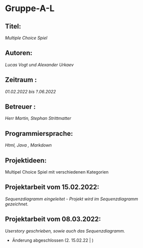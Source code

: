 # Gruppe-A-L

## **Titel**: 

*Multiple Choice Spiel* 

## **Autoren**: 

*Lucas Vogt und Alexander Urkaev* 

## **Zeitraum** : 

*01.02.2022 bis ?.06.2022*

##  **Betreuer** : 

*Herr  Martin, Stephan Strittmatter*

## **Programmiersprache**: 

*Html, Java , Markdown*

##  **Projektideen**:

Multipel Choice Spiel mit verschiedenen Kategorien 


## **Projektarbeit vom 15.02.2022**:

*Sequenzdiagramm eingeleitet - Projekt wird im Sequenzdiagramm gezeichnet.*


## **Projektarbeit vom 08.03.2022**:

*Userstory geschrieben, sowie auch das Sequenzdiagramm.*

- Änderung abgeschlossen (2. 15.02.22 | )
